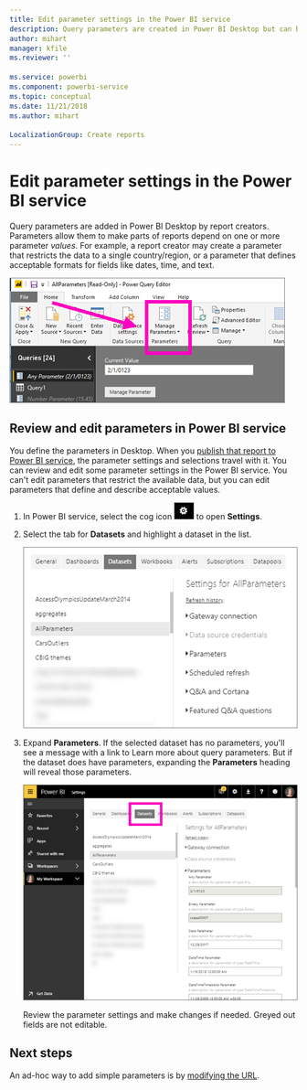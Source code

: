 ```yaml
---
title: Edit parameter settings in the Power BI service
description: Query parameters are created in Power BI Desktop but can be reviewed and updated in Power BI service
author: mihart
manager: kfile
ms.reviewer: ''

ms.service: powerbi
ms.component: powerbi-service
ms.topic: conceptual
ms.date: 11/21/2018
ms.author: mihart

LocalizationGroup: Create reports
---
```

# Edit parameter settings in the Power BI service
Query parameters are added in Power BI Desktop by report creators. Parameters allow them to make parts of reports depend on one or more parameter *values*. For example, a report creator may create a parameter that restricts the data to a single country/region, or a parameter that defines acceptable formats for fields like dates, time, and text.

![Home tab showing Manage Parameters option in Desktop](media/service-parameters/power-bi-manage-parameters.png)


## Review and edit parameters in Power BI service

You define the parameters in Desktop. When you [publish that report to Power BI service](desktop-upload-desktop-files.md), the parameter settings and selections travel with it. You can review and edit some parameter settings in the Power BI service. You can't edit parameters that restrict the available data, but you can edit parameters that define and describe acceptable values.

1. In Power BI service, select the cog icon ![cog icon](media/service-parameters/power-bi-cog.png) to open **Settings**.

2. Select the tab for **Datasets** and highlight a dataset in the list. 
    
    ![Settings window with Datasets tab selected](media/service-parameters/power-bi-select-dataset2.png)

3. Expand **Parameters**.  If the selected dataset has no parameters, you'll see a message with a link to Learn more about query parameters. But if the dataset does have parameters, expanding the **Parameters** heading will reveal those parameters. 

    ![Settings window with Parameters expanded](media/service-parameters/power-bi-settings.png)

    Review the parameter settings and make changes if needed. Greyed out fields are not editable. 


## Next steps
An ad-hoc way to add simple parameters is by [modifying the URL](service-url-filters.md).